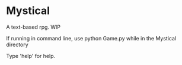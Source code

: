 # Mystical
A text-based rpg. WIP


If running in command line, use python Game.py while in the Mystical directory

Type 'help' for help.
